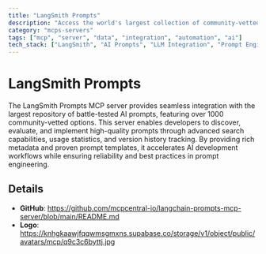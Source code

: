 ```yaml
---
title: "LangSmith Prompts"
description: "Access the world's largest collection of community-vetted AI prompts with advanced search and metadata."
category: "mcps-servers"
tags: ["mcp", "server", "data", "integration", "automation", "ai"]
tech_stack: ["LangSmith", "AI Prompts", "LLM Integration", "Prompt Engineering"]
---
```


# LangSmith Prompts

The LangSmith Prompts MCP server provides seamless integration with the largest repository of battle-tested AI prompts, featuring over 1000 community-vetted options. This server enables developers to discover, evaluate, and implement high-quality prompts through advanced search capabilities, usage statistics, and version history tracking. By providing rich metadata and proven prompt templates, it accelerates AI development workflows while ensuring reliability and best practices in prompt engineering.

## Details

- **GitHub**: https://github.com/mcpcentral-io/langchain-prompts-mcp-server/blob/main/README.md
- **Logo**: https://knhgkaawjfqqwmsgmxns.supabase.co/storage/v1/object/public/avatars/mcp/q9c3c6byttj.jpg

